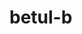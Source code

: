 # betul-b

<html>
<head>
  <meta http-equiv="CONTENT-TYPE" content="text/html; charset=UTF-8">
  <title>Hello, World!</title>
</head>
<body>
  <script>
  var nama = alert('Jawapan awak betul!');
  window.location = 'https://tekariddle.github.io/semua-b';
  </script>
</body>
<style>
@import url('https://fonts.googleapis.com/css2?family=Amiri&display=swap');
</style>
</html>
